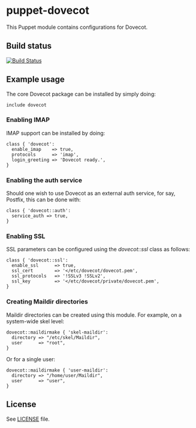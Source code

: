 # puppet-dovecot

This Puppet module contains configurations for Dovecot.

## Build status

[![Build Status](https://travis-ci.org/jpds/puppet-dovecot.svg?branch=master)](https://travis-ci.org/jpds/puppet-dovecot)

## Example usage

The core Dovecot package can be installed by simply doing:

```puppet
include dovecot
```

### Enabling IMAP

IMAP support can be installed by doing:

```puppet
class { 'dovecot':
  enable_imap    => true,
  protocols      => 'imap',
  login_greeting => 'Dovecot ready.',
}
```

### Enabling the auth service

Should one wish to use Dovecot as an external auth service, for say, Postfix,
this can be done with:

```puppet
class { 'dovecot::auth':
  service_auth => true,
}
```

### Enabling SSL

SSL parameters can be configured using the *dovecot::ssl* class as follows:

```puppet
class { 'dovecot::ssl':
  enable_ssl      => true,
  ssl_cert        => '</etc/dovecot/dovecot.pem',
  ssl_protocols   => '!SSLv3 !SSLv2',
  ssl_key         => '</etc/dovecot/private/dovecot.pem',
}
```

### Creating Maildir directories

Maildir directories can be created using this module. For example, on a
system-wide skel level:

```puppet
dovecot::maildirmake { 'skel-maildir':
  directory => "/etc/skel/Maildir",
  user      => "root",
}
```

Or for a single user:


```puppet
dovecot::maildirmake { 'user-maildir':
  directory => "/home/user/Maildir",
  user      => "user",
}
```

## License

See [LICENSE](LICENSE) file.

